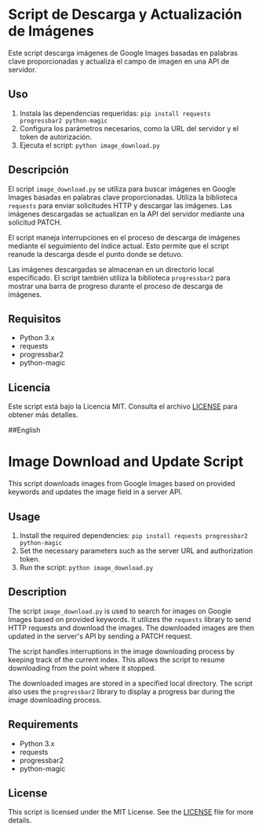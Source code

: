 # Script de Descarga y Actualización de Imágenes

Este script descarga imágenes de Google Images basadas en palabras clave proporcionadas y actualiza el campo de imagen en una API de servidor.

## Uso

1. Instala las dependencias requeridas: `pip install requests progressbar2 python-magic`
2. Configura los parámetros necesarios, como la URL del servidor y el token de autorización.
3. Ejecuta el script: `python image_download.py`

## Descripción

El script `image_download.py` se utiliza para buscar imágenes en Google Images basadas en palabras clave proporcionadas. Utiliza la biblioteca `requests` para enviar solicitudes HTTP y descargar las imágenes. Las imágenes descargadas se actualizan en la API del servidor mediante una solicitud PATCH.

El script maneja interrupciones en el proceso de descarga de imágenes mediante el seguimiento del índice actual. Esto permite que el script reanude la descarga desde el punto donde se detuvo.

Las imágenes descargadas se almacenan en un directorio local especificado. El script también utiliza la biblioteca `progressbar2` para mostrar una barra de progreso durante el proceso de descarga de imágenes.

## Requisitos

- Python 3.x
- requests
- progressbar2
- python-magic

## Licencia

Este script está bajo la Licencia MIT. Consulta el archivo [LICENSE](LICENSE) para obtener más detalles.




##English




# Image Download and Update Script

This script downloads images from Google Images based on provided keywords and updates the image field in a server API.

## Usage

1. Install the required dependencies: `pip install requests progressbar2 python-magic`
2. Set the necessary parameters such as the server URL and authorization token.
3. Run the script: `python image_download.py`

## Description

The script `image_download.py` is used to search for images on Google Images based on provided keywords. It utilizes the `requests` library to send HTTP requests and download the images. The downloaded images are then updated in the server's API by sending a PATCH request.

The script handles interruptions in the image downloading process by keeping track of the current index. This allows the script to resume downloading from the point where it stopped.

The downloaded images are stored in a specified local directory. The script also uses the `progressbar2` library to display a progress bar during the image downloading process.

## Requirements

- Python 3.x
- requests
- progressbar2
- python-magic

## License

This script is licensed under the MIT License. See the [LICENSE](LICENSE) file for more details.
